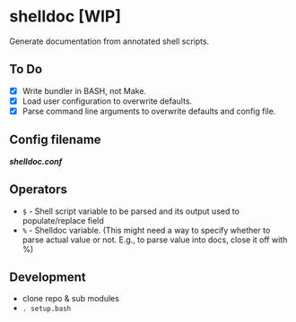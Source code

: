 # shelldoc [WIP]

Generate documentation from annotated shell scripts.

## To Do

- [x] Write bundler in BASH, not Make. 
- [x] Load user configuration to overwrite defaults.
- [x] Parse command line arguments to overwrite defaults and config file.

## Config filename

***shelldoc.conf***

## Operators

- `$` - Shell script variable to be parsed and its output used to populate/replace field
- `%` - Shelldoc variable.  (This might need a way to specify whether to parse actual value or not. E.g., to parse value into docs, close it off with %)

## Development

- clone repo & sub modules
- `. setup.bash`

